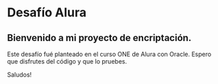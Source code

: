 # Desafío Alura

## Bienvenido a mi proyecto de encriptación. 

Este desafío fué planteado en el curso ONE de Alura con Oracle. Espero que disfrutes del código y que lo pruebes. 

Saludos!

